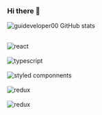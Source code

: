 ### Hi there 👋

<!--
**guideveloper00/guideveloper00** is a ✨ _special_ ✨ repository because its `README.md` (this file) appears on your GitHub profile.

Here are some ideas to get you started:

- 🔭 I’m currently working on ...
- 🌱 I’m currently learning ...
- 👯 I’m looking to collaborate on ...
- 🤔 I’m looking for help with ...
- 💬 Ask me about ...
- 📫 How to reach me: ...
- 😄 Pronouns: ...
- ⚡ Fun fact: ...
-->

![guideveloper00 GitHub stats](https://github-readme-stats.vercel.app/api?username=guideveloper00&show_icons=true&theme=onedark)

<div style="display: inline_block"><br/>
  <img alt="react" align="center" src="https://img.shields.io/badge/React-20232A?style=for-the-badge&logo=react&logoColor=61DAFB" />
</div>

<div style="display: inline_block"><br/>
  <img alt="typescript" align="center" src="https://img.shields.io/badge/TypeScript-007ACC?style=for-the-badge&logo=typescript&logoColor=white" />
</div>

<div style="display: inline_block"><br/>
  <img alt="styled componnents" align="center" src="https://img.shields.io/badge/styled--components-DB7093?style=for-the-badge&logo=styled-components&logoColor=white" />
</div>

<div style="display: inline_block"><br/>
  <img alt="redux" align="center" src="https://img.shields.io/badge/Redux-593D88?style=for-the-badge&logo=redux&logoColor=white" />
</div>

<div style="display: inline_block"><br/>
  <img alt="redux" align="center" src="https://img.shields.io/badge/Node.js-43853D?style=for-the-badge&logo=node.js&logoColor=white" />
</div>
